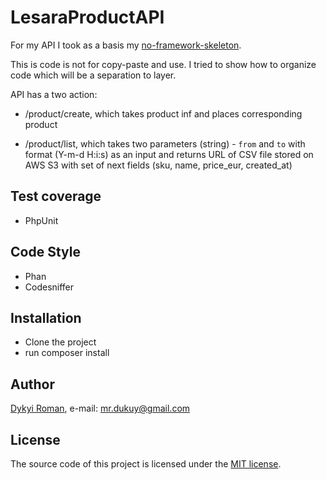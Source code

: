# LesaraProductAPI

For my API I took as a basis my [no-framework-skeleton](https://github.com/dykyi-roman/no-framework-skeleton).

This is code is not for copy-paste and use. I tried to show how to organize code which will be a separation to layer.

API has a two action:

- /product/create, which takes product inf and places corresponding product

- /product/list, which takes two parameters (string) - `from` and `to` with format (Y-m-d H:i:s) as an input and returns URL of CSV file stored on AWS S3 with set of next fields (sku, name, price_eur, created_at)

## Test coverage
 * PhpUnit
 
## Code Style 
 * Phan
 * Codesniffer

## Installation
 + Clone the project
 + run composer install

## Author
[Dykyi Roman](https://www.linkedin.com/in/roman-dykyi-43428543/), e-mail: [mr.dukuy@gmail.com](mailto:mr.dukuy@gmail.com)

## License
The source code of this project is licensed under the [MIT license](https://opensource.org/licenses/mit-license.php).
